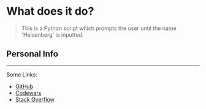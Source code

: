 # What does it do?

>This is a Python script which prompts the user until the name 'Heisenberg' is inputted.


## Personal Info
---

Some Links:
- [GitHub](https://github.com/1amASK)
- [Codewars](https://www.codewars.com/users/1amASK)
- [Stack Overflow](https://stackoverflow.com/users/21972152/ask)
